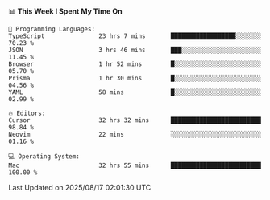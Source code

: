 <!--START_SECTION:waka-->
📊 **This Week I Spent My Time On** 

```text
💬 Programming Languages: 
TypeScript               23 hrs 7 mins       ██████████████████░░░░░░░   70.23 % 
JSON                     3 hrs 46 mins       ███░░░░░░░░░░░░░░░░░░░░░░   11.45 % 
Browser                  1 hr 52 mins        █░░░░░░░░░░░░░░░░░░░░░░░░   05.70 % 
Prisma                   1 hr 30 mins        █░░░░░░░░░░░░░░░░░░░░░░░░   04.56 % 
YAML                     58 mins             █░░░░░░░░░░░░░░░░░░░░░░░░   02.99 % 

🔥 Editors: 
Cursor                   32 hrs 32 mins      █████████████████████████   98.84 % 
Neovim                   22 mins             ░░░░░░░░░░░░░░░░░░░░░░░░░   01.16 % 

💻 Operating System: 
Mac                      32 hrs 55 mins      █████████████████████████   100.00 % 
```


 Last Updated on 2025/08/17 02:01:30 UTC
<!--END_SECTION:waka-->
